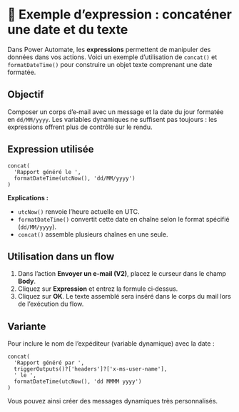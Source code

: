 # 🧮 Exemple d’expression : concaténer une date et du texte

Dans Power Automate, les **expressions** permettent de manipuler des
données dans vos actions. Voici un exemple d’utilisation de
`concat()` et `formatDateTime()` pour construire un objet texte
comprenant une date formatée.

## Objectif

Composer un corps d’e‑mail avec un message et la date du jour
formatée en `dd/MM/yyyy`. Les variables dynamiques ne suffisent pas
toujours : les expressions offrent plus de contrôle sur le rendu.

## Expression utilisée

```expression
concat(
  'Rapport généré le ',
  formatDateTime(utcNow(), 'dd/MM/yyyy')
)
```

**Explications :**

- `utcNow()` renvoie l’heure actuelle en UTC.
- `formatDateTime()` convertit cette date en chaîne selon le format
  spécifié (`dd/MM/yyyy`).
- `concat()` assemble plusieurs chaînes en une seule.

## Utilisation dans un flow

1. Dans l’action **Envoyer un e‑mail (V2)**, placez le curseur dans
   le champ **Body**.
2. Cliquez sur **Expression** et entrez la formule ci‑dessus.
3. Cliquez sur **OK**. Le texte assemblé sera inséré dans le corps
   du mail lors de l’exécution du flow.

## Variante

Pour inclure le nom de l’expéditeur (variable dynamique) avec la
date :

```expression
concat(
  'Rapport généré par ',
  triggerOutputs()?['headers']?['x-ms-user-name'],
  ' le ',
  formatDateTime(utcNow(), 'dd MMMM yyyy')
)
```

Vous pouvez ainsi créer des messages dynamiques très personnalisés.
